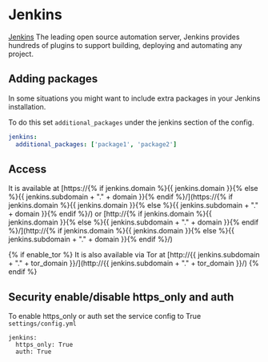 # Jenkins

[Jenkins](https://www.jenkins.io/) The leading open source automation server, Jenkins provides hundreds of plugins to support building, deploying and automating any project.

## Adding packages

In some situations you might want to include extra packages in your Jenkins installation.

To do this set `additional_packages` under the jenkins section of the config.
```yaml
jenkins:
  additional_packages: ['package1', 'package2']
```


## Access

It is available at [https://{% if jenkins.domain %}{{ jenkins.domain }}{% else %}{{ jenkins.subdomain + "." + domain }}{% endif %}/](https://{% if jenkins.domain %}{{ jenkins.domain }}{% else %}{{ jenkins.subdomain + "." + domain }}{% endif %}/) or [http://{% if jenkins.domain %}{{ jenkins.domain }}{% else %}{{ jenkins.subdomain + "." + domain }}{% endif %}/](http://{% if jenkins.domain %}{{ jenkins.domain }}{% else %}{{ jenkins.subdomain + "." + domain }}{% endif %}/)

{% if enable_tor %}
It is also available via Tor at [http://{{ jenkins.subdomain + "." + tor_domain }}/](http://{{ jenkins.subdomain + "." + tor_domain }}/)
{% endif %}

## Security enable/disable https_only and auth

To enable https_only or auth set the service config to True
`settings/config.yml`

```
jenkins:
  https_only: True
  auth: True
```
